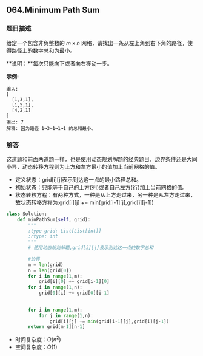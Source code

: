 ## 064.Minimum Path Sum

### 题目描述

给定一个包含非负整数的 *m* x *n* 网格，请找出一条从左上角到右下角的路径，使得路径上的数字总和为最小。

**说明：**每次只能向下或者向右移动一步。

**示例:**

```
输入:
[
  [1,3,1],
  [1,5,1],
  [4,2,1]
]
输出: 7
解释: 因为路径 1→3→1→1→1 的总和最小。
```

### 解答

​	这道题和前面两道题一样，也是使用动态规划解题的经典题目，边界条件还是大同小异，动态转移方程则为上方和左方最小的值加上当前网格的值。

+ 定义状态：grid\[i][j]表示到达这一点的最小路径总和。
+ 初始状态：只能等于自己的上方(列)或者自己左方(行)加上当前网格的值。
+ 状态转移方程：有两种方式，一种是从上方走过来，另一种是从左方走过来，故状态转移方程为:grid\[i][j] += min(grid\[i-1][j],grid\[i][j-1])

```python
class Solution:
    def minPathSum(self, grid):
        """
        :type grid: List[List[int]]
        :rtype: int
        """
        # 使用动态规划解题,grid[i][j]表示到达这一点的数字总和
        
        #边界
        m = len(grid)
        n = len(grid[0])
        for i in range(1,m):
            grid[i][0] += grid[i-1][0]
        for i in range(1,n):
            grid[0][i] += grid[0][i-1]
        
        
        for i in range(1,m):
            for j in range(1,n):
                grid[i][j] += min(grid[i-1][j],grid[i][j-1])
        return grid[m-1][n-1]
```

- 时间复杂度：$O(n^2)$
- 空间复杂度：$O(1)$ 

